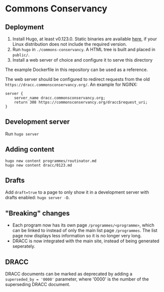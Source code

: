 # Commons Conservancy

## Deployment

1. Install Hugo, at least v0.123.0. Static binaries are available [here](https://github.com/gohugoio/hugo/releases), if your Linux distribution does not include the required version.
2. Run `hugo` in `./commons-conservancy`.  A HTML tree is built and placed in `public/`.
3. Install a web server of choice and configure it to serve this directory

The example Dockerfile in this repository can be used as a reference.

The web server should be configured to redirect requests from the old `https://dracc.commonsconservancy.org/`. An example for NGINX:

```
server {
    server_name dracc.commonsconservancy.org;
    return 308 https://commonsconservancy.org/dracc$request_uri;
}
```

## Development server

Run `hugo server`

## Adding content

```
hugo new content programmes/routinator.md
hugo new content dracc/0123.md
```

## Drafts

Add `draft=true` to a page to only show it in a development server with drafts enabled: `hugo server -D`.

## "Breaking" changes

* Each program now has its own page `/programmes/<programme>`, which can be linked to instead of only the main list page `/programmes`. The list page now displays less information so it is no longer very long.
* DRACC is now integrated with the main site, instead of being generated seperately.

## DRACC

DRACC documents can be marked as deprecated by adding a `superseded_by = '0000'` parameter, where '0000' is the number of the superseding DRACC document.
